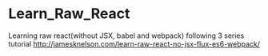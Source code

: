 # Learn_Raw_React
Learning raw react(without JSX, babel and webpack) following 3 series tutorial http://jamesknelson.com/learn-raw-react-no-jsx-flux-es6-webpack/
